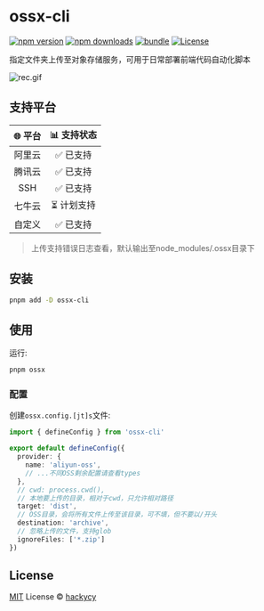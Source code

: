 # ossx-cli

[![npm version][npm-version-src]][npm-version-href]
[![npm downloads][npm-downloads-src]][npm-downloads-href]
[![bundle][bundle-src]][bundle-href]
[![License][license-src]][license-href]

指定文件夹上传至对象存储服务，可用于日常部署前端代码自动化脚本

![rec.gif](https://github.com/user-attachments/assets/853d7d3d-5085-4038-b4bd-4e7ffc23a0bc)

## 支持平台

| 🌐 平台 | 📊 支持状态 |
|:-------:|:----------:|
| 阿里云 | ✅ 已支持 |
| 腾讯云 | ✅ 已支持 |
| SSH | ✅ 已支持 |
| 七牛云 | ⏳ 计划支持 |
| 自定义 | ✅ 已支持 |

> 上传支持错误日志查看，默认输出至node_modules/.ossx目录下

## 安装

``` bash
pnpm add -D ossx-cli
```

## 使用

运行:

``` bash
pnpm ossx
```

### 配置

创建`ossx.config.[jt]s`文件:

``` typescript
import { defineConfig } from 'ossx-cli'

export default defineConfig({
  provider: {
    name: 'aliyun-oss',
    // ...不同OSS剩余配置请查看types
  },
  // cwd: process.cwd(),
  // 本地要上传的目录，相对于cwd，只允许相对路径
  target: 'dist',
  // OSS目录，会将所有文件上传至该目录，可不填，但不要以/开头
  destination: 'archive',
  // 忽略上传的文件，支持glob
  ignoreFiles: ['*.zip']
})
```

## License

[MIT](./LICENSE) License © [hackycy](https://github.com/hackycy)

<!-- Badges -->

[npm-version-src]: https://img.shields.io/npm/v/ossx-cli?style=flat&colorA=080f12&colorB=1fa669
[npm-version-href]: https://npmjs.com/package/ossx-cli
[npm-downloads-src]: https://img.shields.io/npm/dm/ossx-cli?style=flat&colorA=080f12&colorB=1fa669
[npm-downloads-href]: https://npmjs.com/package/ossx-cli
[bundle-src]: https://img.shields.io/bundlephobia/minzip/ossx-cli?style=flat&colorA=080f12&colorB=1fa669&label=minzip
[bundle-href]: https://bundlephobia.com/result?p=ossx-cli
[license-src]: https://img.shields.io/github/license/hackycy/ossx-cli.svg?style=flat&colorA=080f12&colorB=1fa669
[license-href]: https://github.com/hackycy/ossx-cli/blob/main/LICENSE
